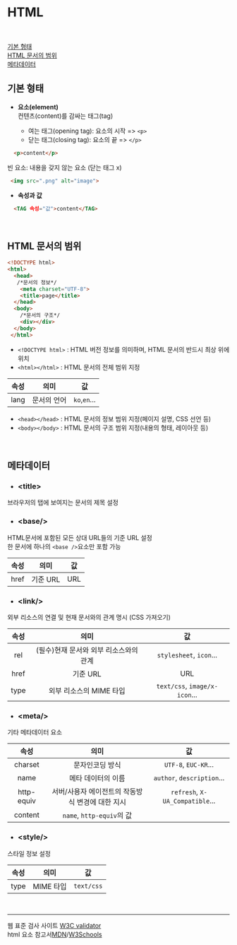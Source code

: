 # HTML 
<br>  

[기본 형태](#기본-형태)  
[HTML 문서의 범위](#html-문서의-범위)  
[메타데이터](#메타데이터)

## 기본 형태
* __요소(element)__  
  컨텐츠(content)를 감싸는 태그(tag) <br>
  
    - 여는 태그(opening tag): 요소의 시작 => ```<p>```
    - 닫는 태그(closing tag): 요소의 끝 =>  ```</p>```
```html
  <p>content</p>
```
 빈 요소: 내용을 갖지 않는 요소 (닫는 태그 x)
 ```html
  <img src=".png" alt="image">
```
 
* __속성과 값__
```html
  <TAG 속성="값">content</TAG>
```
<br>  

## HTML 문서의 범위
```html
<!DOCTYPE html>
<html>
  <head>
   /*문서의 정보*/
    <meta charset="UTF-8">
    <title>page</title>
  </head>
  <body>
    /*문서의 구조*/
    <div></div>
  </body>
 </html>
```  
* ```<!DOCTYPE html>``` : 
HTML 버전 정보를 의미하며, HTML 문서의 반드시 최상 위에 위치
* ```<html></html>``` : HTML 문서의 전체 범위 지정  

속성|의미|값
:---:|:---:|:---:
lang|문서의 언어|```ko```,```en```...

* ```<head></head>``` : HTML 문서의 정보 범위 지정(페이지 설명, CSS 선언 등)
* ```<body></body>``` : HTML 문서의 구조 범위 지정(내용의 형태, 레이아웃 등)
<br>  

## 메타데이터
* ### \<title\> 
브라우저의 탭에 보여지는 문서의 제목 설정  

* ### \<base\/\>  
HTML문서에 포함된 모든 상대 URL들의 기준 URL 설정  
한 문서에 하나의 ```<base />```요소만 포함 가능   
 
속성|의미|값
:---:|:---:|:---:
href|기준 URL|URL  


* ### \<link\/\>  
 외부 리소스의 연결 및 현재 문서와의 관계 명시  (CSS 가져오기)  
 

속성|의미|값
:---:|:---:|:---:
rel|(필수)현재 문서와 외부 리소스와의 관계|```stylesheet```, ```icon```...
href|기준 URL|URL 
type|외부 리소스의 MIME 타입|```text/css```, ```image/x-icon```...  

* ### \<meta\/\>  
기타 메타데이터 요소  

속성|의미|값
:---:|:---:|:---:
charset|문자인코딩 방식|```UTF-8```, ```EUC-KR```...
name|메타 데이터의 이름|```author```, ```description```...
http-equiv|서버/사용자 에이전트의 작동방식 변경에 대한 지시|```refresh```, ```X-UA_Compatible```...  
content|```name```, ```http-equiv```의 값


* ### \<style\/\>  
스타일 정보 설정  

속성|의미|값
:---:|:---:|:---:
type|MIME 타입|```text/css```  

<br>

***
웹 표준 검사 사이트 [W3C validator](https://validator.w3.org/#validate_by_upload)  
html 요소 참고서[MDN](https://developer.mozilla.org/ko/)\/[W3Schools](https://www.w3schools.com/)

